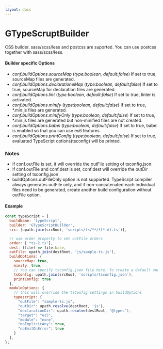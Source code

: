 ```yaml
---
layout: docs
---
```


# GTypeScruptBuilder
CSS builder. sass/scss/less and postcss are suported. You can use postcss together with sass/scss/less.

#### Builder specific Options
  - *conf.buildOptions.sourceMap* (<i>type:boolean, default:false</i>)
    If set to true, sourceMap files are generated.
  - *conf.buildOptions.declarationeMap* (<i>type:boolean, default:false</i>)
    If set to true, sourceMap for declaration files are generated.
  - *conf.buildOptions.lint* (<i>type:boolean, default:false</i>)
    If set to true, linter is activated.
  - *conf.buildOptions.minify* (<i>type:boolean, default:false</i>)
    If set to true, *.min.js files are generated.
  - *conf.buildOptions.minifyOnly* (<i>type:boolean, default:false</i>)
    If set to true, *.min.js files are generated but non-minified files are not created.
  - *conf.buildOptions.babel* (<i>type:boolean, default:false</i>)
    If set to true, babel is enabled so that you can use es6 features.
  - *conf.buildOptions.printConfig* (<i>type:boolean, default:false</i>)
    If set to true, evaluated TypeScript options(tsconfig) will be printed.

### Notes
  - If conf.outFile is set, it will override the outFile setting of tsconfig.json
  - If conf.outFile and conf.dest is set, conf.dest will override the outDir setting of tsconfig.json
  - buildOptions.outFileOnly option is not supported. TypeScript compiler always generates outFile only, and if non-concatenated each individual files need to be generated, create another build configuration without outFile option.

#### Example
```javascript
const typeScript = {
  buildName: 'typeScript',
  builder: 'GTypeScriptBuilder',
  src: [upath.join(srcRoot, 'scripts/ts/**/!(*.d).ts')],

  // use order property to set outFile orders
  order: ['*ts-2.ts'],
  dest: (file) => file.base,
  outFile: upath.join(destRoot, 'js/sample-ts.js'),
  buildOptions: {
    sourceMap: true,
    minify: true,
    // You can specify tsconfig.json file here. To create a default one, run 'tsc -init'
    tsConfig: upath.join(srcRoot, 'scripts/tsconfig.json'),
    printConfig: true
  },
  moduleOptions: {
    // this will override the tsConfig settings in buildOptions
    typescript: {
      "outFile": "sample-ts.js",
      "outDir": upath.resolve(destRoot, 'js'),
      "declarationDir": upath.resolve(destRoot, '@types'),
      "target": "es5",
      "module": "none",
      "noImplicitAny": true,
      "noEmitOnError": true
    }
  },
};
```
